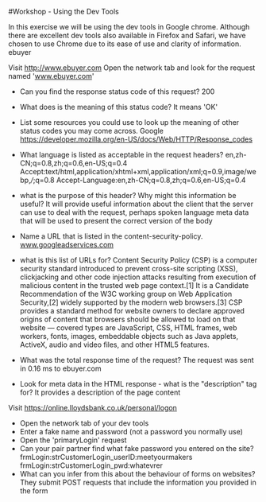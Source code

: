 #Workshop - Using the Dev Tools

In this exercise we will be using the dev tools in Google chrome. Although there are excellent dev tools also available in Firefox and Safari, we have chosen to use Chrome due to its ease of use and clarity of information.
ebuyer

Visit http://www.ebuyer.com
Open the network tab and look for the request named 'www.ebuyer.com'
* Can you find the response status code of this request?
  200
* What does is the meaning of this status code?
  It means 'OK'
* List some resources you could use to look up the meaning of other status codes you may come across.
  Google
  https://developer.mozilla.org/en-US/docs/Web/HTTP/Response_codes
* What language is listed as acceptable in the request headers?
  en,zh-CN;q=0.8,zh;q=0.6,en-US;q=0.4
  Accept:text/html,application/xhtml+xml,application/xml;q=0.9,image/webp,*/*;q=0.8
  Accept-Language:en,zh-CN;q=0.8,zh;q=0.6,en-US;q=0.4
* what is the purpose of this header? Why might this information be useful?
  It will provide useful information about the client that the server can use to deal with the request, perhaps spoken language meta data that will be used to present the correct version of the body
* Name a URL that is listed in the content-security-policy.
  www.googleadservices.com
* what is this list of URLs for?
  Content Security Policy (CSP) is a computer security standard introduced to prevent cross-site scripting (XSS), clickjacking and other code injection attacks resulting from execution of malicious content in the trusted web page context.[1] It is a Candidate Recommendation of the W3C working group on Web Application Security,[2] widely supported by the modern web browsers.[3] CSP provides a standard method for website owners to declare approved origins of content that browsers should be allowed to load on that website — covered types are JavaScript, CSS, HTML frames, web workers, fonts, images, embeddable objects such as Java applets, ActiveX, audio and video files, and other HTML5 features.
* What was the total response time of the request?
  The request was sent in 0.16 ms to ebuyer.com

* Look for meta data in the HTML response - what is the "description" tag for?
  It provides a description of the page content


Visit https://online.lloydsbank.co.uk/personal/logon
* Open the network tab of your dev tools
* Enter a fake name and password (not a password you normally use)
* Open the 'primaryLogin' request
* Can your pair partner find what fake password you entered on the site?
  frmLogin:strCustomerLogin_userID:meetyourmakers
  frmLogin:strCustomerLogin_pwd:whatevrer
* What can you infer from this about the behaviour of forms on websites?
  They submit POST requests that include the information you provided in the form


